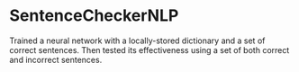 # SentenceCheckerNLP
Trained a neural network with a locally-stored dictionary and a set of correct sentences. Then tested its effectiveness using a set of both correct and incorrect sentences.
